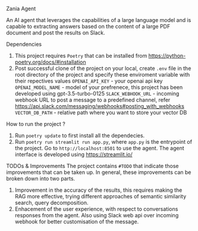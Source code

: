 Zania Agent

An AI agent that leverages the capabilities of a large language model and is capable to extracting answers based on the content of a large PDF document and post the results on Slack.

Dependencies
1. This project requires `Poetry` that can be installed from https://python-poetry.org/docs/#installation
2. Post successful clone of the project on your local, create `.env` file in the root directory of the project and specify these enviroment variable with their repectives values
    `OPENAI_API_KEY` - your openai api key
    `OPENAI_MODEL_NAME` - model of your prefrenece, this project has been developed using gpt-3.5-turbo-0125
    `SLACK_WEBHOOK_URL` - incoming webhook URL to post a message to a predefined channel, refer https://api.slack.com/messaging/webhooks#posting_with_webhooks
    `VECTOR_DB_PATH` - relative path where you want to store your vector DB


How to run the project ?
1. Run `poetry update` to first install all the dependecies.
2. Run `poetry run streamlit run app.py`, where `app.py` is the entrypoint of the project. Go to `http://localhost:8501` to use the agent.
   The agent interface is developed using https://streamlit.io/


TODOs & Improvements
The project contains `#TODO` that indicate those improvements that can be taken up. In general, these improvements can be broken down into two parts.
1. Improvement in the accuracy of the results, this requires making the RAG more effective, trying different approaches of semantic similarity search, query decomposition.
2. Enhacement of the user experience, with respect to conversations responses from the agent. Also using Slack web api over incoming webhook for better customisation of the message.
